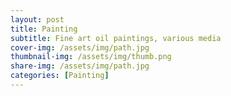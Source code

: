 ```yaml
---
layout: post
title: Painting
subtitle: Fine art oil paintings, various media
cover-img: /assets/img/path.jpg
thumbnail-img: /assets/img/thumb.png
share-img: /assets/img/path.jpg
categories: [Painting]
---
```

